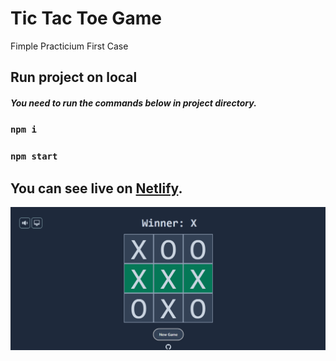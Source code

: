 # Tic Tac Toe Game

Fimple Practicium First Case

## Run project on local  

##### You need to run the commands below in project directory. 

### `npm i`

### `npm start`

## You can see live on [Netlify](https://xox-game-react.netlify.app/).

[![React Tic Tac Toe Game](https://github.com/sinansk/react-xox-game/blob/main/public/react-xox-game.PNG)](https://xox-game-react.netlify.app/)
